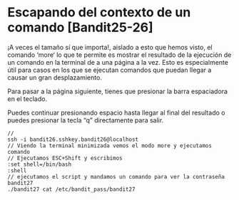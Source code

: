 # Escapando del contexto de un comando \[Bandit25-26]

¡A veces el tamaño sí que importa!, aislado a esto que hemos visto, el comando ‘more‘ lo que te permite es mostrar el resultado de la ejecución de un comando en la terminal de a una página a la vez. Esto es especialmente útil para casos en los que se ejecutan comandos que puedan llegar a causar un gran desplazamiento.

Para pasar a la página siguiente, tienes que presionar la barra espaciadora en el teclado.

Puedes continuar presionando espacio hasta llegar al final del resultado o puedes presionar la tecla “q” directamente para salir.

```
// 
ssh -i bandit26.sshkey.bandit26@localhost
// Viendo la terminal minimizada vemos el modo more y ejecutamos comando
// Ejecutamos ESC+Shift y escribimos 
:set shell=/bin/bash
:shell
// ejecutamos el script y mandamos un comando para ver la contraseña bandit27
./bandit27 cat /etc/bandit_pass/bandit27
```
